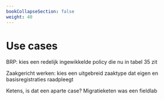 ```yaml
---
bookCollapseSection: false
weight: 40
---
```


# Use cases

BRP: kies een redelijk ingewikkelde policy die nu in tabel 35 zit

Zaakgericht werken: kies een uitgebreid zaaktype dat eigen en basisregistraties raadpleegt

Ketens, is dat een aparte case? Migratieketen was een fieldlab